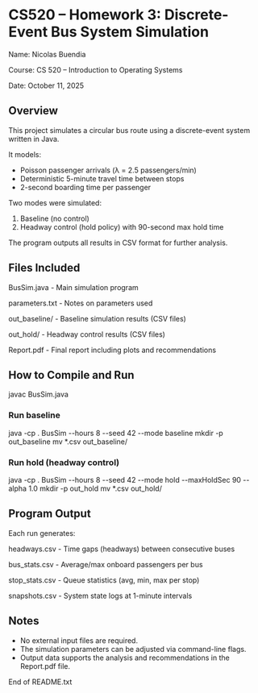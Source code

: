 # CS520 – Homework 3: Discrete-Event Bus System Simulation
Name: Nicolas Buendia

Course: CS 520 – Introduction to Operating Systems

Date: October 11, 2025

## Overview

This project simulates a circular bus route using a discrete-event system written in Java.

It models:
- Poisson passenger arrivals (λ = 2.5 passengers/min)
- Deterministic 5-minute travel time between stops
- 2-second boarding time per passenger

Two modes were simulated:
1. Baseline (no control)
2. Headway control (hold policy) with 90-second max hold time

The program outputs all results in CSV format for further analysis.

## Files Included

BusSim.java           - Main simulation program

parameters.txt        - Notes on parameters used

out_baseline/         - Baseline simulation results (CSV files)

out_hold/             - Headway control results (CSV files)

Report.pdf            - Final report including plots and recommendations


## How to Compile and Run

javac BusSim.java

### Run baseline
java -cp . BusSim --hours 8 --seed 42 --mode baseline
mkdir -p out_baseline
mv *.csv out_baseline/

### Run hold (headway control)
java -cp . BusSim --hours 8 --seed 42 --mode hold --maxHoldSec 90 --alpha 1.0
mkdir -p out_hold
mv *.csv out_hold/

## Program Output

Each run generates:

  headways.csv   - Time gaps (headways) between consecutive buses
  
  bus_stats.csv  - Average/max onboard passengers per bus
  
  stop_stats.csv - Queue statistics (avg, min, max per stop)
  
  snapshots.csv  - System state logs at 1-minute intervals

## Notes

- No external input files are required.
- The simulation parameters can be adjusted via command-line flags.
- Output data supports the analysis and recommendations in the Report.pdf file.

End of README.txt
